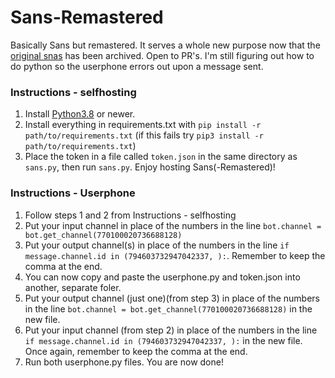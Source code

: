 # Sans-Remastered
Basically Sans but remastered.
It serves a whole new purpose now that the [original snas](https://github.com/Lazr1026/Sans) has been archived.
Open to PR's. I'm still figuring out how to do python so the userphone errors out upon a message sent.
### Instructions - selfhosting
1. Install [Python3.8](https://www.python.org/downloads/) or newer.
2. Install everything in requirements.txt with `pip install -r path/to/requirements.txt` (if this fails try `pip3 install -r path/to/requirements.txt`)
3. Place the token in a file called `token.json` in the same directory as `sans.py`, then run `sans.py`.
Enjoy hosting Sans(-Remastered)!
### Instructions - Userphone
1. Follow steps 1 and 2 from Instructions - selfhosting
2. Put your input channel in place of the numbers in the line `bot.channel = bot.get_channel(770100020736688128)`
3. Put your output channel(s) in place of the numbers in the line `if message.channel.id in (794603732947042337, ):`. Remember to keep the comma at the end.
4. You can now copy and paste the userphone.py and token.json into another, separate foler.
5. Put your output channel (just one)(from step 3) in place of the numbers in the line `bot.channel = bot.get_channel(770100020736688128)` in the new file.
6. Put your input channel (from step 2) in place of the numbers in the line `if message.channel.id in (794603732947042337, ):` in the new file. Once again, remember to keep the comma at the end.
7. Run both userphone.py files. You are now done!
